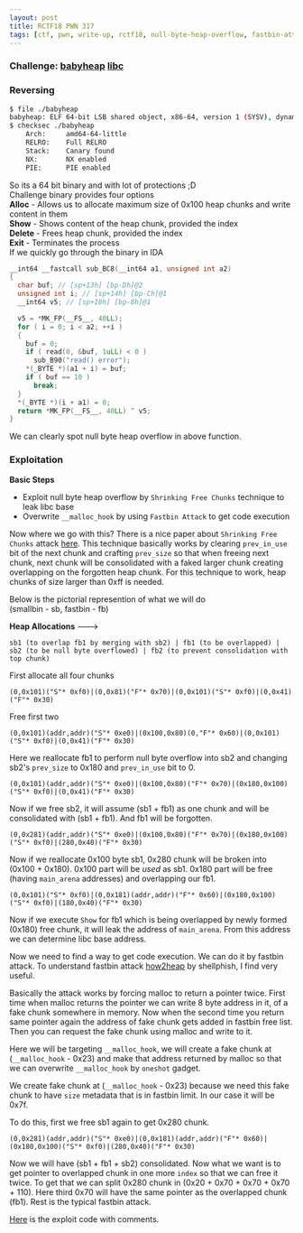 ```yaml
---
layout: post
title: RCTF18 PWN 317
tags: [ctf, pwn, write-up, rctf18, null-byte-heap-overflow, fastbin-attack]
---
```


### Challenge: [babyheap](../ctfs/rctf18/pwn/babyheap/babyheap) [libc](../ctfs/rctf18/pwn/babyheap/libc.so.6)

### Reversing
```bash
$ file ./babyheap
babyheap: ELF 64-bit LSB shared object, x86-64, version 1 (SYSV), dynamically linked, interpreter /lib64/ld-linux-x86-64.so.2, for GNU/Linux 2.6.32, BuildID[sha1]=220fd4e3e91c4ef2413cc0a4c222a0548602662e, stripped
$ checksec ./babyheap
    Arch:     amd64-64-little
    RELRO:    Full RELRO
    Stack:    Canary found
    NX:       NX enabled
    PIE:      PIE enabled
```
So its a 64 bit binary and with lot of protections ;D  
Challenge binary provides four options  
**Alloc** - Allows us to allocate maximum size of 0x100 heap chunks and write content in them  
**Show** - Shows content of the heap chunk, provided the index  
**Delete** - Frees heap chunk, provided the index  
**Exit** - Terminates the process  
If we quickly go through the binary in IDA  
```c
__int64 __fastcall sub_BC8(__int64 a1, unsigned int a2)
{
  char buf; // [sp+13h] [bp-Dh]@2
  unsigned int i; // [sp+14h] [bp-Ch]@1
  __int64 v5; // [sp+18h] [bp-8h]@1

  v5 = *MK_FP(__FS__, 40LL);
  for ( i = 0; i < a2; ++i )
  {
    buf = 0;
    if ( read(0, &buf, 1uLL) < 0 )
      sub_B90("read() error");
    *(_BYTE *)(a1 + i) = buf;
    if ( buf == 10 )
      break;
  }
  *(_BYTE *)(i + a1) = 0;
  return *MK_FP(__FS__, 40LL) ^ v5;
}
```
We can clearly spot null byte heap overflow in above function.  

### Exploitation
**Basic Steps**
- Exploit null byte heap overflow by `Shrinking Free Chunks` technique to leak libc base
- Overwrite `__malloc_hook` by using `Fastbin Attack` to get code execution

Now where we go with this? There is a nice paper about `Shrinking Free Chunks` attack [here](https://info.contextis.com/acton/attachment/24535/f-02c8/1/-/-/-/-/Glibc%20Adventures%3A%20The%20forgotten%20chunks.pdf).  This technique basically works by clearing `prev_in_use` bit of the next chunk and crafting `prev_size` so that when freeing next chunk, next chunk will be consolidated with a faked larger chunk creating overlapping on the forgotten heap chunk. For this technique to work, heap chunks of size larger than 0xff is needed.  

Below is the pictorial represention of what we will do  
(smallbin - sb, fastbin - fb)  

**Heap Allocations** --->  
```
sb1 (to overlap fb1 by merging with sb2) | fb1 (to be overlapped) | sb2 (to be null byte overflowed) | fb2 (to prevent consolidation with top chunk)
```
First allocate all four chunks  
```
(0,0x101)("S"* 0xf0)|(0,0x81)("F"* 0x70)|(0,0x101)("S"* 0xf0)|(0,0x41)("F"* 0x30)
```
Free first two  
```
(0,0x101)(addr,addr)("S"* 0xe0)|(0x100,0x80)(0,"F"* 0x60)|(0,0x101)("S"* 0xf0)|(0,0x41)("F"* 0x30)
```
Here we reallocate fb1 to perform null byte overflow into sb2 and changing sb2's `prev_size` to 0x180 and `prev_in_use` bit to 0.  
```
(0,0x101)(addr,addr)("S"* 0xe0)|(0x100,0x80)("F"* 0x70)|(0x180,0x100)("S"* 0xf0)|(0,0x41)("F"* 0x30)
```
Now if we free sb2, it will assume (sb1 + fb1) as one chunk and will be consolidated with (sb1 + fb1). And fb1 will be forgotten.  
```
(0,0x281)(addr,addr)("S"* 0xe0)|(0x100,0x80)("F"* 0x70)|(0x180,0x100)("S"* 0xf0)|(280,0x40)("F"* 0x30)
```
Now if we reallocate 0x100 byte sb1, 0x280 chunk will be broken into (0x100 + 0x180). 0x100 part will be *used* as sb1. 0x180 part will be free (having `main_arena` addresses) and overlapping our fb1.  
```
(0,0x101)("S"* 0xf0)|(0,0x181)(addr,addr)("F"* 0x60)|(0x180,0x100)("S"* 0xf0)|(180,0x40)("F"* 0x30)
```
 Now if we execute `Show` for fb1 which is being overlapped by newly formed (0x180) free chunk, it will leak the address of `main_arena`. From this address we can determine libc base address.  

 Now we need to find a way to get code execution. We can do it by fastbin attack. To understand fastbin attack [how2heap](https://github.com/shellphish/how2heap/blob/master/fastbin_dup_into_stack.c) by shellphish, I find very useful.  

 Basically the attack works by forcing malloc to return a pointer twice. First time when malloc returns the pointer we can write 8 byte address in it, of a fake chunk somewhere in memory. Now when the second time you return same pointer again the address of fake chunk gets added in fastbin free list. Then you can request the fake chunk using malloc and write to it.  

 Here we will be targeting `__malloc_hook`, we will create a fake chunk at (`__malloc_hook` - 0x23) and make that address returned by malloc so that we can overwrite `__malloc_hook` by `oneshot` gadget.  

 We create fake chunk at (`__malloc_hook` - 0x23) because we need this fake chunk to have `size` metadata that is in fastbin limit. In our case it will be 0x7f.  

 To do this, first we free sb1 again to get 0x280 chunk.  
 ```
 (0,0x281)(addr,addr)("S"* 0xe0)|(0,0x181)(addr,addr)("F"* 0x60)|(0x180,0x100)("S"* 0xf0)|(280,0x40)("F"* 0x30)
 ```
Now we will have (sb1 + fb1 + sb2) consolidated. Now what we want is to get pointer to overlapped chunk in one more `index` so that we can free it twice. To get that we can split 0x280 chunk in (0x20 + 0x70 + 0x70 + 0x70 + 110). Here third 0x70 will have the same pointer as the overlapped chunk (fb1). Rest is the typical fastbin attack.  

[Here](../ctfs/rctf18/pwn/babyheap/sploit.py) is the exploit code with comments.  
